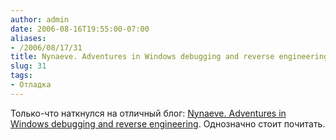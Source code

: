```yaml
---
author: admin
date: 2006-08-16T19:55:00-07:00
aliases:
- /2006/08/17/31
title: Nynaeve. Adventures in Windows debugging and reverse engineering
slug: 31
tags:
- Отладка
---
```


Только-что наткнулся на отличный блог: [Nynaeve. Adventures in Windows debugging and reverse engineering](http://www.nynaeve.net/). Однозначно стоит почитать.
